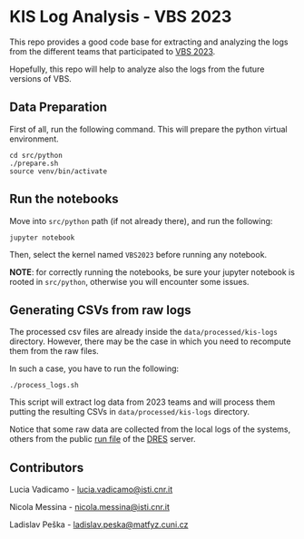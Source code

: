 # KIS Log Analysis - VBS 2023
This repo provides a good code base for extracting and analyzing the logs from the different teams that participated to [VBS 2023](https://videobrowsershowdown.org/).

Hopefully, this repo will help to analyze also the logs from the future versions of VBS.

## Data Preparation
First of all, run the following command. This will prepare the python virtual environment.
```
cd src/python
./prepare.sh
source venv/bin/activate
```

## Run the notebooks
Move into `src/python` path (if not already there), and run the following:
```
jupyter notebook
```

Then, select the kernel named `VBS2023` before running any notebook.

**NOTE**: for correctly running the notebooks, be sure your jupyter notebook is rooted in `src/python`, otherwise you will encounter some issues.

## Generating CSVs from raw logs
The processed csv files are already inside the `data/processed/kis-logs` directory. However, there may be the case in which you need to recompute them from the raw files.

In such a case, you have to run the following:
```
./process_logs.sh
```

This script will extract log data from 2023 teams and will process them putting the resulting CSVs in `data/processed/kis-logs` directory.

Notice that some raw data are collected from the local logs of the systems, others from the public [run file](https://github.com/lucaro/VBS-Archive/tree/main/2023) of the [DRES](https://github.com/dres-dev/DRES) server.

## Contributors

Lucia Vadicamo - [lucia.vadicamo@isti.cnr.it](mailto:lucia.vadicamo@isti.cnr.it)

Nicola Messina - [nicola.messina@isti.cnr.it](mailto:nicola.messina@isti.cnr.it)

Ladislav Peška - [ladislav.peska@matfyz.cuni.cz](mailto:Ladislav.Peska@matfyz.cuni.cz)
